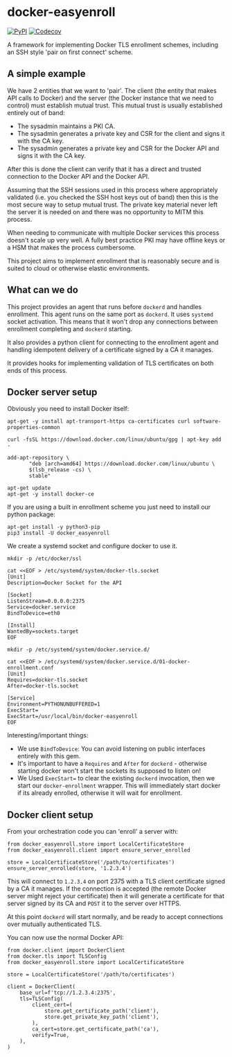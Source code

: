 # docker-easyenroll

[![PyPI](https://img.shields.io/pypi/v/docker_easyenroll.svg)](https://pypi.python.org/pypi/docker_easyenroll) [![Codecov](https://img.shields.io/codecov/c/github/Jc2k/docker-easyenroll.svg)](https://codecov.io/gh/Jc2k/docker-easyenroll)

A framework for implementing Docker TLS enrollment schemes, including an SSH style 'pair on first connect' scheme.


## A simple example

We have 2 entities that we want to 'pair'. The client (the entity that makes API calls to Docker) and the server (the Docker instance that we need to control) must establish mutual trust. This mutual trust is usually established entirely out of band:

 * The sysadmin maintains a PKI CA.
 * The sysadmin generates a private key and CSR for the client and signs it with the CA key.
 * The sysadmin generates a private key and CSR for the Docker API and signs it with the CA key.

After this is done the client can verify that it has a direct and trusted connection to the Docker API and the Docker API.

Assuming that the SSH sessions used in this process where appropriately validated (i.e. you checked the SSH host keys out of band) then this is the most secure way to setup mutual trust. The private key material never left the server it is needed on and there was no opportunity to MITM this process.

When needing to communicate with multiple Docker services this process doesn't scale up very well. A fully best practice PKI may have offline keys or a HSM that makes the process cumbersome.

This project aims to implement enrollment that is reasonably secure and is suited to cloud or otherwise elastic environments.


## What can we do

This project provides an agent that runs before `dockerd` and handles enrollment. This agent runs on the same port as `dockerd`. It uses `systemd` socket activation. This means that it won't drop any connections between enrollment completing and `dockerd` starting.

It also provides a python client for connecting to the enrollment agent and handling idempotent delivery of a certificate signed by a CA it manages.

It provides hooks for implementing validation of TLS certificates on both ends of this process.


## Docker server setup

Obviously you need to install Docker itself:

```
apt-get -y install apt-transport-https ca-certificates curl software-properties-common

curl -fsSL https://download.docker.com/linux/ubuntu/gpg | apt-key add -

add-apt-repository \
       "deb [arch=amd64] https://download.docker.com/linux/ubuntu \
       $(lsb_release -cs) \
       stable"

apt-get update
apt-get -y install docker-ce
```

If you are using a built in enrollment scheme you just need to install our python package:

```
apt-get install -y python3-pip
pip3 install -U docker_easyenroll
```

We create a systemd socket and configure docker to use it.

```
mkdir -p /etc/docker/ssl

cat <<EOF > /etc/systemd/system/docker-tls.socket
[Unit]
Description=Docker Socket for the API

[Socket]
ListenStream=0.0.0.0:2375
Service=docker.service
BindToDevice=eth0

[Install]
WantedBy=sockets.target
EOF

mkdir -p /etc/systemd/system/docker.service.d/

cat <<EOF > /etc/systemd/system/docker.service.d/01-docker-enrollment.conf
[Unit]
Requires=docker-tls.socket
After=docker-tls.socket

[Service]
Environment=PYTHONUNBUFFERED=1
ExecStart=
ExecStart=/usr/local/bin/docker-easyenroll
EOF
```

Interesting/important things:

 * We use `BindToDevice`: You can avoid listening on public interfaces entirely with this gem.
 * It's important to have a `Requires` and `After` for `dockerd` - otherwise starting docker won't start the sockets its supposed to listen on!
 * We Used `ExecStart=` to clear the existing `dockerd` invocation, then we start our `docker-enrollment` wrapper. This will immediately start docker if its already enrolled, otherwise it will wait for enrollment.


## Docker client setup

From your orchestration code you can 'enroll' a server with:

```
from docker_easyenroll.store import LocalCertificateStore
from docker_easyenroll.client import ensure_server_enrolled

store = LocalCertificateStore('/path/to/certificates')
ensure_server_enrolled(store, '1.2.3.4')
```

This will connect to `1.2.3.4` on port 2375 with a TLS client certificate signed by a CA it manages. If the connection is accepted (the remote Docker server might reject your certificate) then it will generate a certificate for that server signed by its CA and `POST` it to the server over HTTPS.

At this point `dockerd` will start normally, and be ready to accept connections over mutually authenticated TLS.

You can now use the normal Docker API:

```
from docker.client import DockerClient
from docker.tls import TLSConfig
from docker_easyenroll.store import LocalCertificateStore

store = LocalCertificateStore('/path/to/certificates')

client = DockerClient(
    base_url=f'tcp://1.2.3.4:2375',
    tls=TLSConfig(
        client_cert=(
            store.get_certificate_path('client'),
            store.get_private_key_path('client'),
        ),
        ca_cert=store.get_certificate_path('ca'),
        verify=True,
    ),
)
```
